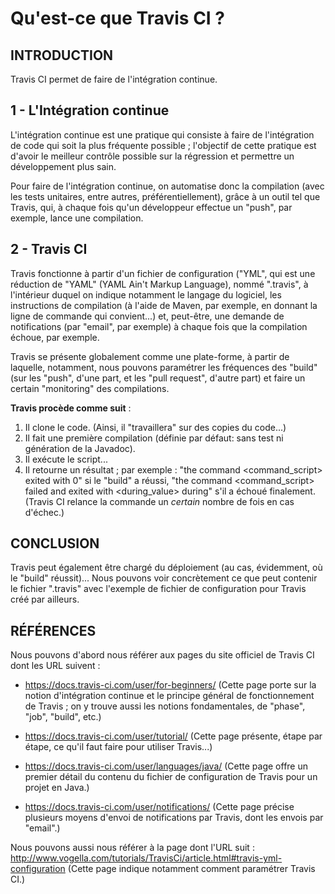 # Qu'est-ce que Travis CI ?

## INTRODUCTION

Travis CI permet de faire de l'intégration continue.

## 1 - L'Intégration continue

L'intégration continue est une pratique qui consiste à faire de l'intégration de code qui soit la plus fréquente possible ; l'objectif de cette pratique est d'avoir le meilleur contrôle possible sur la régression et permettre un développement plus sain.

Pour faire de l'intégration continue, on automatise donc la compilation (avec les tests unitaires, entre autres, préférentiellement), grâce à un outil tel que Travis, qui, à chaque fois qu'un développeur effectue un "push", par exemple, lance une compilation.

## 2 - Travis CI

Travis fonctionne à partir d'un fichier de configuration ("YML", qui est une réduction de "YAML" (YAML Ain't Markup Language), nommé ".travis", à l'intérieur duquel on indique notamment le langage du logiciel, les instructions de compilation (à l'aide de Maven, par exemple, en donnant la ligne de commande qui convient...) et, peut-être, une demande de notifications (par "email", par exemple) à chaque fois que la compilation échoue, par exemple.

Travis se présente globalement comme une plate-forme, à partir de laquelle, notamment, nous pouvons paramétrer les fréquences des "build" (sur les "push", d'une part, et les "pull request", d'autre part) et faire un certain "monitoring" des compilations.

**Travis procède comme suit** :
1. Il clone le code. (Ainsi, il "travaillera" sur des copies du code...)
2. Il fait une première compilation (définie par défaut: sans test ni génération de la Javadoc).
3. Il exécute le script...
4. Il retourne un résultat ; par exemple :
		"the command <command_script> exited with 0" si le "build" a réussi,
		"the command <command_script> failed and exited with <during_value> during" s'il a échoué finalement. (Travis CI relance la commande un _certain_ nombre de fois en cas d'échec.)

## CONCLUSION

Travis peut également être chargé du déploiement (au cas, évidemment, où le "build" réussit)...
Nous pouvons voir concrètement ce que peut contenir le fichier ".travis" avec l'exemple de fichier de configuration pour Travis créé par ailleurs.

## RÉFÉRENCES

Nous pouvons d'abord nous référer aux pages du site officiel de Travis CI dont les URL suivent :

- https://docs.travis-ci.com/user/for-beginners/
(Cette page porte sur la notion d'intégration continue et le principe général de fonctionnement de Travis ; on y trouve aussi les notions fondamentales, de "phase", "job", "build", etc.)

- https://docs.travis-ci.com/user/tutorial/
(Cette page présente, étape par étape, ce qu'il faut faire pour utiliser Travis...)

- https://docs.travis-ci.com/user/languages/java/
(Cette page offre un premier détail du contenu du fichier de configuration de Travis pour un projet en Java.)

- https://docs.travis-ci.com/user/notifications/
(Cette page précise plusieurs moyens d'envoi de notifications par Travis, dont les envois par "email".)

Nous pouvons aussi nous référer à la page dont l'URL suit :
http://www.vogella.com/tutorials/TravisCi/article.html#travis-yml-configuration
(Cette page indique notamment comment paramétrer Travis CI.)
